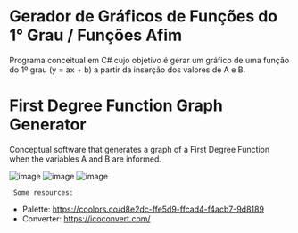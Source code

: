 # Gerador de Gráficos de Funções do 1° Grau / Funções Afim
  Programa conceitual em C# cujo objetivo é gerar um gráfico de uma função do 1º grau (y = ax + b) a partir da inserção dos valores de A e B.

# First Degree Function Graph Generator
  Conceptual software that generates a graph of a First Degree Function when the variables A and B are informed.


![image](https://user-images.githubusercontent.com/93265472/163229028-e99af588-6020-4657-b155-312f307e40c7.png)
![image](https://user-images.githubusercontent.com/93265472/163229144-adec3411-1c99-43c3-a282-bcfd1329c137.png)
![image](https://user-images.githubusercontent.com/93265472/163229210-4df2187f-85fe-4ad8-883b-a758a3f3060e.png)


     Some resources:
  - Palette: https://coolors.co/d8e2dc-ffe5d9-ffcad4-f4acb7-9d8189
  - Converter: https://icoconvert.com/

